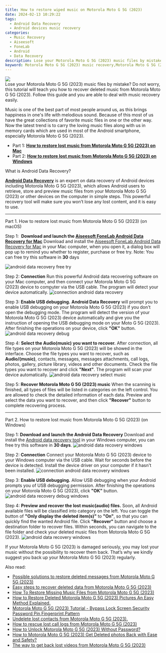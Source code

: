 ```yaml
---
title: How to restore wiped music on Motorola Moto G 5G (2023)
date: 2024-02-13 10:29:22
tags: 
  - Android Data Recovery
  - Android devices music recovery
categories: 
  - Music Recovery
  - Aiseesoft
  - FoneLab
  - Android
  - Data Recovery
description: Lose your Motorola Moto G 5G (2023) music files by mistake? Do not worry, this tutorial will teach you how to recover deleted music from Motorola Moto G 5G (2023). Follow this guide and you are able to deal with music recovery easily.
keyword: Motorola Moto G 5G (2023) music recovery,Motorola Moto G 5G (2023) music retrieval,retrieve wiped music Motorola Moto G 5G (2023),Unerase music from Motorola Moto G 5G (2023),Regain missing songs on Motorola Moto G 5G (2023),undelete songs from Motorola Moto G 5G (2023),how can i find my deleted music Motorola Moto G 5G (2023),recover deleted music 2018 for Motorola Moto G 5G (2023),how to get song back from Motorola Moto G 5G (2023),Motorola Moto G 5G (2023) delete music recover,recover song from Motorola Moto G 5G (2023),restore song when deleted in Motorola Moto G 5G (2023)
---
```


<img src="https://img0mobiles.techidaily.com/images/best-assets/devices/motorola/motorola-moto-g-5g-(2023)/4.jpg" class="atpl-imgstyle"  />

<div class="atpl-content atpl-for-fonelab-android recover-music">

<div class="atpl-post-description-part-1">
Lose your Motorola Moto G 5G (2023) music files by mistake? Do not worry, this tutorial will teach you how to recover deleted music from Motorola Moto G 5G (2023). Follow this guide and you are able to deal with music recovery easily.
</div>



<div class="atpl-post-description-part-2">
<div class="tpl-content-sub-paragraph-normal">
  <p>
    Music is one of the best part of most people around us, as this brings happiness in one's life with melodious sound. Because of this most of us have the great collections of favorite music files in one or the other way. Now the latest trend is to carry the loving music files along with us in memory cards which are used in most of the Android smartphone, especially Motorola Moto G 5G (2023).
  </p>
</div>
</div>

<ul>
  <li>Part 1: <strong><a href="#p1">How to restore lost music from Motorola Moto G 5G (2023) on Mac</a></strong></li>
  <li>Part 2: <strong><a href="#p2">How to restore lost music from Motorola Moto G 5G (2023) on Windows</a></strong></li>
</ul>


<div class="atpl-post-description-part-3">
<div class="tpl-content-sub-paragraph-title">
  What is Android Data Recovery?
</div>
<div class="tpl-content-sub-paragraph-content">
  <p>
      <a href="https://tools.techidaily.com/aiseesoft-android-data-recovery/" target="_blank" rel="noopener"><strong>Android Data Recovery</strong></a> is an expert on data recovery of Android devices including Motorola Moto G 5G (2023), which allows Android users to retrieve, store and preview music files from your Motorola Moto G 5G (2023) or other devices on the computer in simple steps. This powerful recovery tool will make sure you won’t lose any lost content, and it is easy to use.
  </p>
</div>
</div>



<!-- Part 1 -->
<a id="p1" name="p1" ></a><hr>

<div>
  <span class="atpl-step-part-style">Part 1. How to restore lost music from Motorola Moto G 5G (2023) (on macOS)</span>
</div>

<span class="atpl-stepstyle-a"><span>Step 1: </span></span> <strong>Download and launch the <a href="https://tools.techidaily.com/aiseesoft-android-data-recovery-for-mac/" target="_blank" rel="noopener">Aiseesoft FoneLab Android Data Recovery for Mac</a></strong>
Download and install the <a href="https://tools.techidaily.com/aiseesoft-android-data-recovery-for-mac/" target="_blank" rel="noopener">Aiseesoft FoneLab Android Data Recovery for Mac</a> in your Mac computer, when you open it, a dialog box will pop up to remind you whether to register, purchase or free try.
Note: You can free try this software in <strong>30</strong> days

<img src="https://tools.techidaily.com/images/apps/aiseesoft/android-data-recovery/mac-free-try.png" class="atpl-imgstyle" alt="android data recovery free try" />

<span class="atpl-stepstyle-a"><span>Step 2: </span></span> <strong>Connection</strong>
Run this powerful Android data recovering software on your Mac computer, and then connect your Motorola Moto G 5G (2023) device to computer via the USB cable. The program will detect your device automatically.
<img src="https://tools.techidaily.com/images/apps/aiseesoft/android-data-recovery/mac-connection-interface.jpg" class="atpl-imgstyle" alt="connection android data recovery" />

<span class="atpl-stepstyle-a"><span>Step 3: </span></span> <strong>Enable USB debugging.</strong>
<strong>Android Data Recovery</strong> will prompt you to enable USB debugging on your Motorola Moto G 5G (2023) if you don't open the debugging mode. The program will detect the version of your Motorola Moto G 5G (2023) device automatically and give you the instruction of opening the USB debugging mode on your Moto G 5G (2023). After finishing the operations on your device, click <strong>"OK"</strong> button.
<img src="https://tools.techidaily.com/images/apps/aiseesoft/android-data-recovery/mac-android-usb-debug.jpg"  class="atpl-imgstyle" alt="android data recovery debug" />

<span class="atpl-stepstyle-a"><span>Step 4: </span></span> <strong>Select the Audio(music) you want to recover.</strong>
After connection, all file types on your Motorola Moto G 5G (2023) will be showed in the interface. Choose the file types you want to recover, such as <strong>Audio/(music)</strong>, contacts, messages, messages attachments, call logs, photos, gallery, picture library, videos and other documents. Check the file types you want to recover and click <b>"Next"</b>. The program will scan your device automatically.
<img src="https://tools.techidaily.com/images/apps/aiseesoft/android-data-recovery/mac-choose-type-music.jpg" class="atpl-imgstyle" alt="android data recovery select music" />

<span class="atpl-stepstyle-a"><span>Step 5: </span></span> <strong>Recover Motorola Moto G 5G (2023) music</strong>
When the scanning is finished, all types of files will be listed in categories on the left control. You are allowed to check the detailed information of each data. Preview and select the data you want to recover, and then click <b>"Recover"</b> button to complete recovering process.


<a id="p2" name="p2"></a><hr>

<!-- Part 2 -->
<div>
  <span class="atpl-step-part-style">Part 2. How to restore lost music from Motorola Moto G 5G (2023) (on Windows)</span>
</div>

<span class="atpl-stepstyle-a"><span>Step 1: </span></span> <strong>Download and launch the Android Data Recovery</strong>
Download and install the <a href="https://tools.techidaily.com/aiseesoft-android-data-recovery-for-win/" target="_blank" rel="noopener">Android data recovery tool</a> in your Windows computer, you can free try this software in <b>30 days</b>.
<img src="https://tools.techidaily.com/images/apps/aiseesoft/android-data-recovery/win-start-interface.png"  class="atpl-imgstyle" alt="android data recovery windows" />

<span class="atpl-stepstyle-a"><span>Step 2: </span></span> <strong>Connection</strong>
Connect your Motorola Moto G 5G (2023) device to your Windows computer via the USB cable. Wait for seconds before the device is detected. Install the device driver on your computer if it hasn't been installed.
<img src="https://tools.techidaily.com/images/apps/aiseesoft/android-data-recovery/win-connection-interface.png" class="atpl-imgstyle" alt="connection android data recovery windows" />

<span class="atpl-stepstyle-a"><span>Step 3: </span></span> <strong>Enable USB debugging.</strong>
Allow USB debugging when your Android prompts you of USB debugging permission. After finishing the operations on your Motorola Moto G 5G (2023), click <b>"OK"</b> button.
<img src="https://tools.techidaily.com/images/apps/aiseesoft/android-data-recovery/win-android-usb-debug.png" class="atpl-imgstyle" alt="android data recovery debug windows" />

<span class="atpl-stepstyle-a"><span>Step 4: </span></span> <strong>Preview and recover the lost music(audio) files.</strong>
Soon, all Android available files will be classified into category on the left. You can toggle the button of <b>"Only display the deleted item(s)"</b> to <b>"On"</b>, so that you can quickly find the wanted Android file. Click <b>"Recover"</b> button and choose a destination folder to recover files. Within seconds, you can navigate to the file folder and check your deleted music files from Motorola Moto G 5G (2023).
<img src="https://tools.techidaily.com/images/apps/aiseesoft/android-data-recovery/win-recover-music.jpg" class="atpl-imgstyle" alt="android data recovery windows" />

<div class="atpl-post-description-part-4">
<div class="tpl-content-sub-paragraph-normal">
    <p>
        If your Motorola Moto G 5G (2023) is damaged seriously, you may lost your music without the possibility to recover them back. That’s why we kindly suggest you back up your Motorola Moto G 5G (2023) regularly.
    </p>
</div>
</div>


<ins class="adsbygoogle"
     style="display:block"
     data-ad-client="ca-pub-7571918770474297"
     data-ad-slot="8358498916"
     data-ad-format="auto"
     data-full-width-responsive="true"></ins>

<span class="atpl-alsoreadstyle">Also read:</span>
<div><ul>
<li><a href="/possible-solutions-to-restore-deleted-messages-from-motorola-moto-g-5g-2023-by-fonelab-android-recover-messages/" target="_blank" rel="noopener"><u>Possible solutions to restore deleted messages from Motorola Moto G 5G (2023)</u></a></li>
<li><a href="/easy-steps-to-recover-deleted-data-from-motorola-moto-g-5g-2023-by-fonelab-android-recover-data/" target="_blank" rel="noopener"><u>Easy steps to recover deleted data from Motorola Moto G 5G (2023)</u></a></li>
<li><a href="/how-to-restore-missing-music-files-from-motorola-moto-g-5g-2023-by-fonelab-android-recover-music/" target="_blank" rel="noopener"><u>How To  Restore Missing Music Files from Motorola Moto G 5G (2023)</u></a></li>
<li><a href="/how-to-restore-deleted-motorola-moto-g-5g-2023-pictures-an-easy-method-explained-by-fonelab-android-recover-pictures/" target="_blank" rel="noopener"><u>How to Restore Deleted Motorola Moto G 5G (2023) Pictures  An Easy Method Explained.</u></a></li>
<li><a href="/motorola-moto-g-5g-2023-tutorial-bypass-lock-screen-security-password-pin-fingerprint-pattern-by-drfone-android-unlock-android-unlock/" target="_blank" rel="noopener"><u>Motorola Moto G 5G (2023) Tutorial - Bypass Lock Screen,Security Password Pin,Fingerprint,Pattern</u></a></li>
<li><a href="/undelete-lost-contacts-from-motorola-moto-g-5g-2023-by-fonelab-android-recover-contacts/" target="_blank" rel="noopener"><u>Undelete lost contacts from Motorola Moto G 5G (2023).</u></a></li>
<li><a href="/how-to-rescue-lost-call-logs-from-motorola-moto-g-5g-2023-by-fonelab-android-recover-call-logs/" target="_blank" rel="noopener"><u>How to rescue lost call logs from Motorola Moto G 5G (2023)</u></a></li>
<li><a href="/how-to-unlock-motorola-moto-g-5g-2023-without-password-by-drfone-android-unlock-android-unlock/" target="_blank" rel="noopener"><u>How to Unlock Motorola Moto G 5G (2023) Without Password?</u></a></li>
<li><a href="/how-to-motorola-moto-g-5g-2023-get-deleted-photos-back-with-ease-and-safety-by-fonelab-android-recover-photos/" target="_blank" rel="noopener"><u>How to Motorola Moto G 5G (2023) Get Deleted photos Back with Ease and Safety?</u></a></li>
<li><a href="/the-way-to-get-back-lost-videos-from-motorola-moto-g-5g-2023-by-fonelab-android-recover-video/" target="_blank" rel="noopener"><u>The way to get back lost videos from Motorola Moto G 5G (2023)</u></a></li>
</ul></div>

</div>